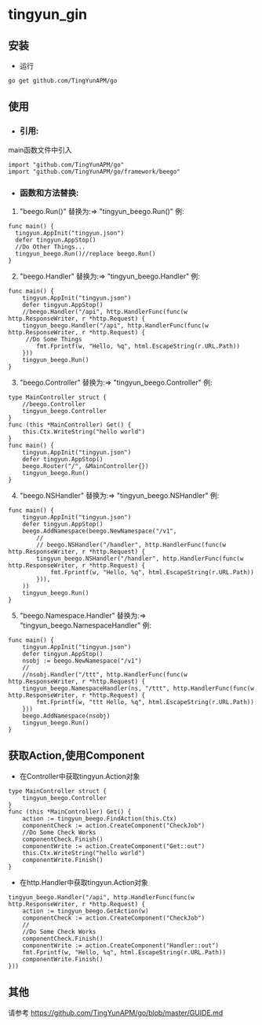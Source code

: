 # tingyun_gin

## 安装

- 运行
```
go get github.com/TingYunAPM/go
```

## 使用
- ### 引用: 
 main函数文件中引入
```
import "github.com/TingYunAPM/go"
import "github.com/TingYunAPM/go/framework/beego"
```
- ### 函数和方法替换:
1. "beego.Run()" 替换为:=> "tingyun_beego.Run()"
例:
```
func main() {
  tingyun.AppInit("tingyun.json")
  defer tingyun.AppStop()
  //Do Other Things...
  tingyun_beego.Run()//replace beego.Run()
}
```
2. "beego.Handler" 替换为:=> "tingyun_beego.Handler"
例:
```
func main() {
    tingyun.AppInit("tingyun.json")
    defer tingyun.AppStop()
    //beego.Handler("/api", http.HandlerFunc(func(w http.ResponseWriter, r *http.Request) {
    tingyun_beego.Handler("/api", http.HandlerFunc(func(w http.ResponseWriter, r *http.Request) {
     //Do Some Things
        fmt.Fprintf(w, "Hello, %q", html.EscapeString(r.URL.Path))
    }))
    tingyun_beego.Run()
}
```

3.  "beego.Controller" 替换为:=> "tingyun_beego.Controller"
例:
```
type MainController struct {
    //beego.Controller
    tingyun_beego.Controller
}
func (this *MainController) Get() {
    this.Ctx.WriteString("hello world")
}
func main() {
    tingyun.AppInit("tingyun.json")
    defer tingyun.AppStop()
    beego.Router("/", &MainController{})
    tingyun_beego.Run()
}
```
4. "beego.NSHandler" 替换为:=> "tingyun_beego.NSHandler"
例:
```
func main() {
    tingyun.AppInit("tingyun.json")
    defer tingyun.AppStop()
    beego.AddNamespace(beego.NewNamespace("/v1",
        //
        // beego.NSHandler("/handler", http.HandlerFunc(func(w http.ResponseWriter, r *http.Request) {
        tingyun_beego.NSHandler("/handler", http.HandlerFunc(func(w http.ResponseWriter, r *http.Request) {
            fmt.Fprintf(w, "Hello, %q", html.EscapeString(r.URL.Path))
        })),
    ))
    tingyun_beego.Run()
}
```
5. "beego.Namespace.Handler" 替换为:=> "tingyun_beego.NamespaceHandler"
例:
```
func main() {
    tingyun.AppInit("tingyun.json")
    defer tingyun.AppStop()
    nsobj := beego.NewNamespace("/v1")
    //
    //nsobj.Handler("/ttt", http.HandlerFunc(func(w http.ResponseWriter, r *http.Request) {
    tingyun_beego.NamespaceHandler(ns, "/ttt", http.HandlerFunc(func(w http.ResponseWriter, r *http.Request) {
        fmt.Fprintf(w, "ttt Hello, %q", html.EscapeString(r.URL.Path))
    }))
    beego.AddNamespace(nsobj)
    tingyun_beego.Run()
}
```

## 获取Action,使用Component
- 在Controller中获取tingyun.Action对象
```
type MainController struct {
    tingyun_beego.Controller
}
func (this *MainController) Get() {
    action := tingyun_beego.FindAction(this.Ctx)
    componentCheck := action.CreateComponent("CheckJob")
    //Do Some Check Works
    componentCheck.Finish()
    componentWrite := action.CreateComponent("Get::out")
    this.Ctx.WriteString("hello world")
    componentWrite.Finish()
}
```
- 在http.Handler中获取tingyun.Action对象
```
tingyun_beego.Handler("/api", http.HandlerFunc(func(w http.ResponseWriter, r *http.Request) {
    action := tingyun_beego.GetAction(w)
    componentCheck := action.CreateComponent("CheckJob")
    //
    //Do Some Check Works
    componentCheck.Finish()
    componentWrite := action.CreateComponent("Handler::out")
    fmt.Fprintf(w, "Hello, %q", html.EscapeString(r.URL.Path))
    componentWrite.Finish()
}))
```

## 其他
请参考 https://github.com/TingYunAPM/go/blob/master/GUIDE.md
